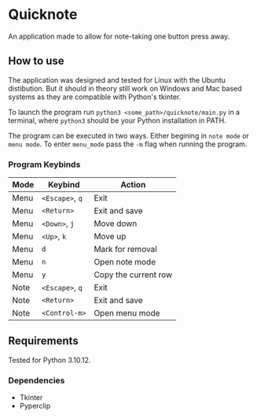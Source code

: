# Quicknote
An application made to allow for note-taking one button press away. 

## How to use
The application was designed and tested for Linux with the Ubuntu distibution. 
But it should in theory still work on Windows and Mac based systems as they
are compatible with Python's tkinter. 

To launch the program run `python3 <some_path>/quicknote/main.py` in a 
terminal, where `python3` should be your Python installation in PATH. 

The program can be executed in two ways. Either begining in `note mode` or 
`menu mode`. To enter `menu_mode` pass the `-m` flag when running the program.

### Program Keybinds
| Mode | Keybind | Action |
|------|---------|--------|
| Menu | `<Escape>`, `q` | Exit |
| Menu | `<Return>` | Exit and save |
| Menu | `<Down>`, `j` | Move down |
| Menu | `<Up>`, `k` | Move up |
| Menu | `d` | Mark for removal |
| Menu | `n` | Open note mode |
| Menu | `y` | Copy the current row |
| Note | `<Escape>`, `q` | Exit |
| Note | `<Return>` | Exit and save |
| Note | `<Control-m>` | Open menu mode |


## Requirements
Tested for Python 3.10.12.

### Dependencies
* Tkinter
* Pyperclip

